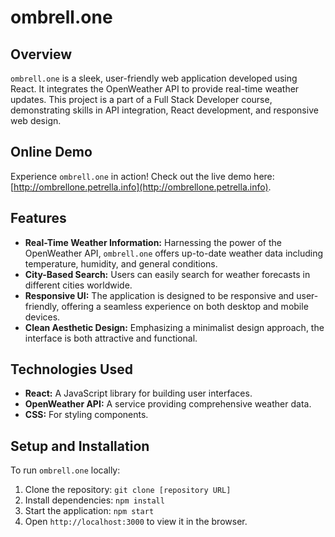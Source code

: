 # ombrell.one

## Overview
`ombrell.one` is a sleek, user-friendly web application developed using React. It integrates the OpenWeather API to provide real-time weather updates. This project is a part of a Full Stack Developer course, demonstrating skills in API integration, React development, and responsive web design.

## Online Demo
Experience `ombrell.one` in action! Check out the live demo here: [http://ombrellone.petrella.info](http://ombrellone.petrella.info).

## Features
- **Real-Time Weather Information:** Harnessing the power of the OpenWeather API, `ombrell.one` offers up-to-date weather data including temperature, humidity, and general conditions.
- **City-Based Search:** Users can easily search for weather forecasts in different cities worldwide.
- **Responsive UI:** The application is designed to be responsive and user-friendly, offering a seamless experience on both desktop and mobile devices.
- **Clean Aesthetic Design:** Emphasizing a minimalist design approach, the interface is both attractive and functional.

## Technologies Used
- **React:** A JavaScript library for building user interfaces.
- **OpenWeather API:** A service providing comprehensive weather data.
- **CSS:** For styling components.

## Setup and Installation
To run `ombrell.one` locally:

1. Clone the repository: `git clone [repository URL]`
2. Install dependencies: `npm install`
3. Start the application: `npm start`
4. Open `http://localhost:3000` to view it in the browser.


